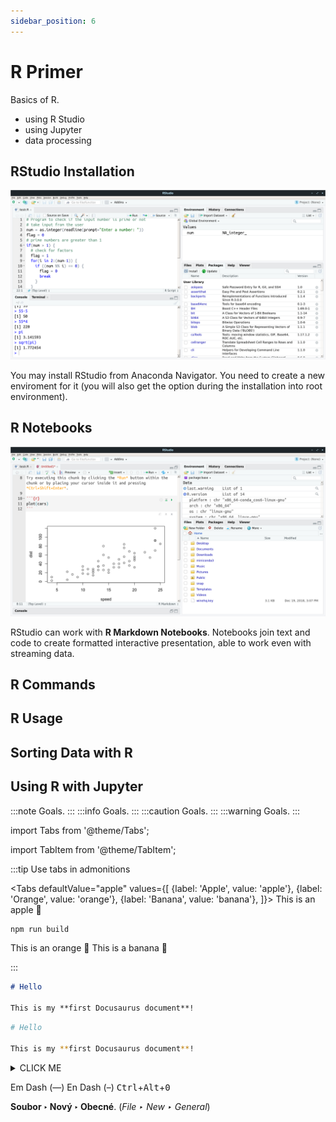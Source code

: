 ```yaml
---
sidebar_position: 6
---
```


# R Primer
Basics of R.
- using R Studio
- using Jupyter
- data processing
## RStudio Installation

![image](./images/rstudio.png)

You may install RStudio from Anaconda Navigator. You need to create a new enviroment for it (you will also get the option during the installation into root environment).

## R Notebooks
![image](./images/rnotebook.png)

RStudio can work with **R Markdown Notebooks**. Notebooks join text and code to create formatted interactive presentation, able to work even with streaming data.

## R Commands

## R Usage

## Sorting Data with R

## Using R with Jupyter

:::note
Goals.
:::
:::info
Goals.
:::
:::caution
Goals.
:::
:::warning
Goals.
:::

import Tabs from '@theme/Tabs';

import TabItem from '@theme/TabItem';

:::tip Use tabs in admonitions

<Tabs
  defaultValue="apple"
  values={[
    {label: 'Apple', value: 'apple'},
    {label: 'Orange', value: 'orange'},
    {label: 'Banana', value: 'banana'},
  ]}>
  <TabItem value="apple">This is an apple 🍎

  ```bash
  npm run build
  ```
  </TabItem>
  <TabItem value="orange">This is an orange 🍊</TabItem>
  <TabItem value="banana">This is a banana 🍌</TabItem>
</Tabs>

:::

```md title="docs/hello.md"
# Hello

This is my **first Docusaurus document**!
```

```bash
# Hello

This is my **first Docusaurus document**!
```

<details><summary>CLICK ME</summary>
<p>

#### yes, even hidden code blocks!
chaptertest

```python
print("hello world!")
```

</p>
</details>

Em Dash (—) En Dash (–)
<kbd>Ctrl</kbd>+<kbd>Alt</kbd>+<kbd>0</kbd>

**Soubor ‣ Nový ‣ Obecné**. (*File ‣ New ‣ General*)
